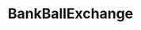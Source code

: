 ---
title: BankBallExchange
crosslinks:
- pokemontrades
- Pokemongiveaway
- pokemon
- CasualPokemonTrades
- CaveOfOrigin
---